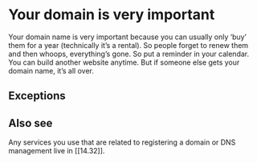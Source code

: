 # Your domain is very important

Your domain name is very important because you can usually only ‘buy’ them for a year (technically it’s a rental). So people forget to renew them and then whoops, everything’s gone. So put a reminder in your calendar. You can build another website anytime. But if someone else gets your domain name, it’s all over.

## Exceptions

## Also see

Any services you use that are related to registering a domain or DNS management live in [[14.32]].

